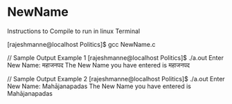 # NewName

Instructions to Compile to run in linux Terminal

[rajeshmanne@localhost Politics]$ gcc NewName.c

// Sample Output Example 1
[rajeshmanne@localhost Politics]$ ./a.out 
Enter New Name: महाजनपद
The New Name you have entered is महाजनपद

// Sample Output Example 2
[rajeshmanne@localhost Politics]$ ./a.out 
Enter New Name: Mahājanapadas
The New Name you have entered is Mahājanapadas
